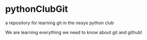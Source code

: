 # pythonClubGit
a repository for learning git in the nesys python club

We are learning everything we need to know about git and github!
